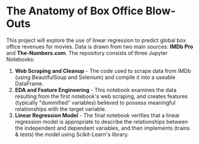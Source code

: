 # The Anatomy of Box Office Blow-Outs
This project will explore the use of linear regression to predict global box office revenues for movies. Data is drawn from two main sources: **IMDb Pro** and **The-Numbers.com**. The repository consists of three Jupyter Notebooks:
1. **Web Scraping and Cleanup** - The code used to scrape data from IMDb (using BeautifulSoup and Selenium) and compile it into a useable DataFrame. 
2. **EDA and Feature Engineering** - This notebook examines the data resulting from the first notebook's web scraping, and creates features (typically "dummified" variables) believed to possess meaningful relationships with the target variable.
3. **Linear Regression Model** - The final notebook verifies that a linear regression model is appropriate to describe the relationships between the independent and dependent variables, and then implements (trains & tests) the model using Scikit-Learn's library.
